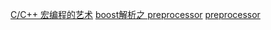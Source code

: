 [C/C++ 宏编程的艺术](https://bot-man-jl.github.io/articles/?post=2020/Macro-Programming-Art)
[boost解析之 preprocessor](https://www.suninf.net/2011/06/preprocessor-in-boost.html)
[preprocessor](https://www.boost.org/doc/libs/1_86_0/libs/preprocessor/doc/index.html)
